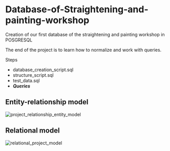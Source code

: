 # Database-of-Straightening-and-painting-workshop
Creation of our first database of the straightening and painting workshop in POSGRESQL

The end of the project is to learn how to normalize and work with queries.

Steps
* database_creation_script.sql
* structure_script.sql
* test_data.sql
* ***Queries***

## Entity-relationship model
![project_relationship_entity_model](https://github.com/Fabricio06/Database-of-Straightening-and-painting-workshop/assets/82431338/189367aa-df54-4820-b045-3c6b40be9d6d)

## Relational model
![relational_project_model](https://github.com/Fabricio06/Database-of-Straightening-and-painting-workshop/assets/82431338/94914fca-f524-4460-9a87-2ca3158151c0)
